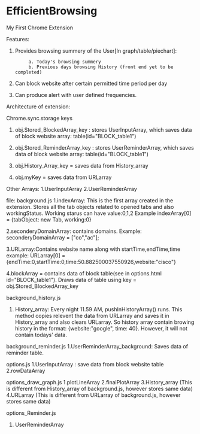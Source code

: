 # EfficientBrowsing
My First Chrome Extension

Features:

1. Provides browsing summery of the User[In graph/table/piechart]:

            a. Today's browsing summery
            b. Previous days browsing History (front end yet to be completed)
            
2. Can block website after certain permitted time period per day

3. Can produce alert with user defined frequencies.


Architecture of extension:

Chrome.sync.storage keys

1. obj.Stored_BlockedArray_key : stores UserInputArray, which saves data of block website array: table(id="BLOCK_table1") 

2. obj.Stored_ReminderArray_key : stores UserReminderArray, which saves data of block website array: table(id="BLOCK_table1")

3. obj.History_Array_key = saves data from History_array

4. obj.myKey = saves data from URLarray

Other Arrays:
1.UserInputArray
2.UserReminderArray

file: background.js
1.indexArray: This is the first array created in the extension. Stores all the tab objects related to opened tabs and also workingStatus.
Working starus can have value:0,1,2
Example indexArray[0] = {tabObject: new Tab, working:0}

2.seconderyDomainArray: contains domains. Example: seconderyDomainArray = ["co","ac"];

3.URLarray:Contains website name along with startTime,endTime,time
example: URLarray[0] = {endTime:0,startTime:0,time:50.882500037550926,website:"cisco"}

4.blockArray = contains data of block table(see in options.html id="BLOCK_table1"). Draws data of table using key = obj.Stored_BlockedArray_key


background_history.js
1. History_array: Every night 11.59 AM, pushInHistoryArray() runs. This method copies relevent the data from URLarray and saves it in History_array and also clears URLarray. So history array contain browing history in the format: {website:"google", time: 40}. However, it will not contain todays' data.

background_reminder.js
1.UserReminderArray_background: Saves data of reminder table. 

options.js
1.UserInputArray : save data from block website table
2.rowDataArray

options_draw_graph.js
1.plotLineArray
2.finalPlotArray
3.History_array (This is different from History_array of background.js, however stores same data)
4.URLarray (This is different from URLarray of background.js, however stores same data)

options_Reminder.js
1. UserReminderArray

